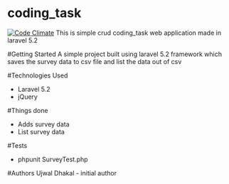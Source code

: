 # coding_task
[![Code Climate](https://codeclimate.com/github/ujwaldhakal/coding_task/badges/gpa.svg)](https://codeclimate.com/github/ujwaldhakal/coding_task)
This is simple crud coding_task web application made in laravel 5.2 

#Getting Started
A simple project built using laravel 5.2 framework which saves the survey data to csv file and list the data out of csv

#Technologies Used
* Laravel 5.2
* jQuery

#Things done
* Adds survey data
* List survey data

#Tests
* phpunit SurveyTest.php

#Authors
Ujwal Dhakal - initial author
